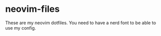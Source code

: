 # neovim-files
These are my neovim dotfiles.
You need to have a nerd font to be able to use my config.
